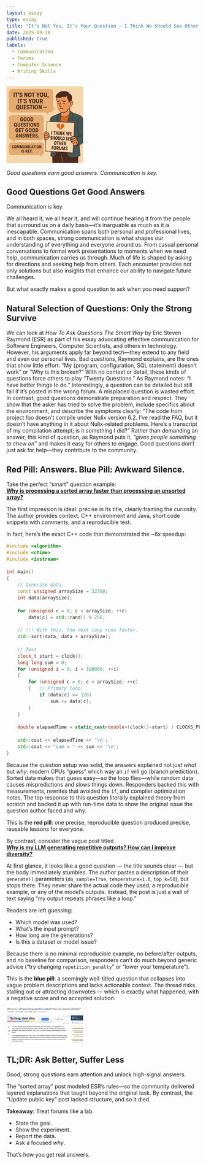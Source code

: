 ```yaml
---
layout: essay
type: essay
title: "It’s Not You, It’s Your Question — I Think We Should See Other Forums"
date: 2025-09-10
published: true
labels:
  - Communication
  - Forums
  - Computer Science
  - Writing Skills
---
```


<img src="../img/Good_Bad_Questions.png" style="width:200px;height:200px;object-fit:cover;">


*Good questions earn good answers. Communication is key.*

## Good Questions Get Good Answers

Communication is key.  

We all heard it, we all hear it, and will continue hearing it from the people that surround us on a daily basis—it’s inarguable as much as it is inescapable. Communication spans both personal and professional lives, and in both spaces, strong communication is what shapes our understanding of everything and everyone around us. From casual personal conversations to formal work presentations to moments when we need help, communication carries us through. Much of life is shaped by asking for directions and seeking help from others. Each encounter provides not only solutions but also insights that enhance our ability to navigate future challenges.  

But what exactly makes a good question to ask when you need support?  

## Natural Selection of Questions: Only the Strong Survive

We can look at *How To Ask Questions The Smart Way* by Eric Steven Raymond (ESR) as part of his essay advocating effective communication for Software Engineers, Computer Scientists, and others in technology. However, his arguments apply far beyond tech—they extend to any field and even our personal lives. Bad questions, Raymond explains, are the ones that show little effort: “My {program, configuration, SQL statement} doesn’t work” or “Why is this broken?” With no context or detail, these kinds of questions force others to play “Twenty Questions.” As Raymond notes: “I have better things to do.” Interestingly, a question can be detailed but still fail if it’s posted in the wrong forum. A misplaced question is wasted effort.  In contrast, good questions demonstrate preparation and respect. They show that the asker has tried to solve the problem, include specifics about the environment, and describe the symptoms clearly: “The code from project foo doesn’t compile under Nulix version 6.2. I’ve read the FAQ, but it doesn’t have anything in it about Nulix-related problems. Here’s a transcript of my compilation attempt; is it something I did?” Rather than demanding an answer, this kind of question, as Raymond puts it, *“gives people something to chew on”* and makes it easy for others to engage. Good questions don’t just ask for help—they contribute to the community.  

## Red Pill: Answers. Blue Pill: Awkward Silence.

Take the perfect “smart” question example:  
**[Why is processing a sorted array faster than processing an unsorted array?](https://stackoverflow.com/questions/11227809/why-is-processing-a-sorted-array-faster-than-processing-an-unsorted-array)**  

The first impression is ideal: precise in its title, clearly framing the curiosity. The author provides context: C++ environment and Java, short code snippets with comments, and a reproducible test.  

In fact, here’s the exact C++ code that demonstrated the ~6x speedup:

```cpp
#include <algorithm>
#include <ctime>
#include <iostream>

int main()
{
    // Generate data
    const unsigned arraySize = 32768;
    int data[arraySize];

    for (unsigned c = 0; c < arraySize; ++c)
        data[c] = std::rand() % 256;

    // !!! With this, the next loop runs faster.
    std::sort(data, data + arraySize);

    // Test
    clock_t start = clock();
    long long sum = 0;
    for (unsigned i = 0; i < 100000; ++i)
    {
        for (unsigned c = 0; c < arraySize; ++c)
        {   // Primary loop.
            if (data[c] >= 128)
                sum += data[c];
        }
    }

    double elapsedTime = static_cast<double>(clock()-start) / CLOCKS_PER_SEC;

    std::cout << elapsedTime << '\n';
    std::cout << "sum = " << sum << '\n';
}
```
Because the question setup was solid, the answers explained not just *what* but *why*: modern CPUs “guess” which way an `if` will go (branch prediction). Sorted data makes that guess easy—so the loop flies—while random data causes mispredictions and slows things down. Responders backed this with measurements, rewrites that avoided the `if`, and compiler optimization notes. The top response to this question literally explained theory from scratch and backed it up with run-time data to show the original issue the question author faced and why. 

This is the **red pill**: one precise, reproducible question produced precise, reusable lessons for everyone.  

By contrast, consider the vague post titled  
**[Why is my LLM generating repetitive outputs? How can I improve diversity?]([https://stackoverflow.com/questions/ask](https://stackoverflow.com/questions/79761715/why-is-my-llm-generating-repetitive-outputs-how-can-i-improve-diversity))**  

At first glance, it looks like a good question — the title sounds clear — but the body immediately stumbles. The author pastes a description of their `generate()` parameters (`do_sample=True`, `temperature=1.0`, `top_k=50`), but stops there. They never share the actual code they used, a reproducible example, or any of the model’s outputs. Instead, the post is just a wall of text saying “my output repeats phrases like a loop.”  

Readers are left guessing:  
- Which model was used?  
- What’s the input prompt?  
- How long are the generations?  
- Is this a dataset or model issue?  

Because there is no minimal reproducible example, no before/after outputs, and no baseline for comparison, responders can’t do much beyond generic advice (“try changing `repetition_penalty`” or “lower your temperature”).  

This is the **blue pill**: a seemingly well-titled question that collapses into vague problem descriptions and lacks actionable context. The thread risks stalling out or attracting downvotes — which is exactly what happened, with a negative score and no accepted solution.


<img width="200px" class="rounded" src="../img/badQuestion.png">


## TL;DR: Ask Better, Suffer Less

Good, strong questions earn attention and unlock high-signal answers.  

The “sorted array” post modeled ESR’s rules—so the community delivered layered explanations that taught beyond the original task. By contrast, the “Update public key” post lacked structure, and so it died.  

**Takeaway:** Treat forums like a lab.  
- State the goal.  
- Show the experiment.  
- Report the data.  
- Ask a focused *why*.  

That’s how you get real answers.  
